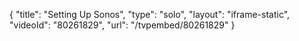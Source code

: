 {
    "title": "Setting Up Sonos",
    "type": "solo",
    "layout": "iframe-static",
    "videoId": "80261829",
    "url": "\/tvpembed\/80261829"
}
